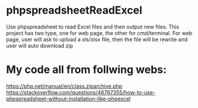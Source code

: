 # phpspreadsheetReadExcel
Use phpspreadsheet to read Excel files and then output new files.
This project has two type, one for web page, the other for cmd/terminal.
For web page, user will ask to upload a xls/xlsx file, then the file will be rewrite and user will auto download zip

# My code all from follwing webs:
https://php.net/manual/en/class.ziparchive.php
https://stackoverflow.com/questions/48767355/how-to-use-phpspreadsheet-without-installation-like-phpexcel
